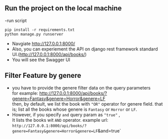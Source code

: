 ## Run the project on the local machine
-run script
```
pip install -r requirements.txt
python manage.py runserver
```
- Navgiate http://127.0.0.1:8000/
- Also, you can experiement the API on django rest framework standard UI.(http://127.0.0.1:8000/api/books/)
- You will see the Swagger UI

## Filter Feature by genere
- you have to provide the genere filter data on the query parameters <br/>
  for example: http://127.0.0.1:8000/api/books/?genere=Fantasy&genere=Horror&genere=LF <br/>
  then, by default, we list the book with ```"OR"``` operator  for genere field. that is; list all the books whose genere is `Fantasy` or `Horror` or `LF`.
- However, if you specify `and` query param as `"true"` , <br/>
  It lists the books wit `AND` operator. example url: `http://127.0.0.1:8000/api/books/?genere=Fantasy&genere=Horror&genere=LF`&and=true`
